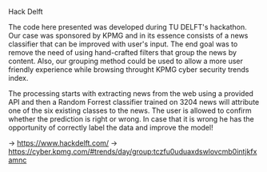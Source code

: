 Hack Delft

The code here presented was developed during TU DELFT's hackathon. 
Our case was sponsored by KPMG and in its essence consists of a news classifier that can be improved with user's input. The end goal was  to remove the need of using hand-crafted filters that group the news by content. Also, our grouping method could be used to allow a more user friendly experience while browsing throught KPMG cyber security trends index.

The processing starts with extracting news from the web using a provided API and then a Random Forrest classifier trained on 3204 news will attribute one of the six existing classes to the news. The user is allowed to confirm whether the prediction is right or wrong. In case that it is wrong he has the opportunity of correctly label the data and improve the model!


-> https://www.hackdelft.com/
-> https://cyber.kpmg.com/#trends/day/group:tczfu0uduaxdswlovcmb0intjkfxamnc
